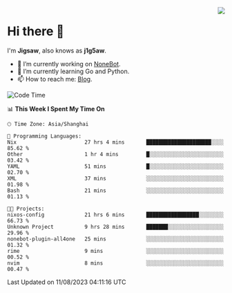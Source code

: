 <a href="#">
  <img align="right" src="https://github-readme-stats.vercel.app/api?username=j1g5awi&count_private=true&show_icons=true&title_color=80070B&text_color=B3B3B3&bg_color=212121&icon_color=80070B" />
</a>

# Hi there 👋

I'm **Jigsaw**, also knows as **j1g5aw**.

- 🔭 I’m currently working on [NoneBot](https://github.com/nonebot).
- 🌱 I’m currently learning Go and Python.
- 📫 How to reach me: [Blog](https://blog.maddestroyer.xyz/).

<!--START_SECTION:waka-->
![Code Time](http://img.shields.io/badge/Code%20Time-1%2C205%20hrs%2013%20mins-blue)

📊 **This Week I Spent My Time On** 

```text
🕑︎ Time Zone: Asia/Shanghai

💬 Programming Languages: 
Nix                      27 hrs 4 mins       █████████████████████░░░░   85.62 % 
Other                    1 hr 4 mins         █░░░░░░░░░░░░░░░░░░░░░░░░   03.42 % 
YAML                     51 mins             █░░░░░░░░░░░░░░░░░░░░░░░░   02.70 % 
XML                      37 mins             ░░░░░░░░░░░░░░░░░░░░░░░░░   01.98 % 
Bash                     21 mins             ░░░░░░░░░░░░░░░░░░░░░░░░░   01.13 % 

🐱‍💻 Projects: 
nixos-config             21 hrs 6 mins       █████████████████░░░░░░░░   66.73 % 
Unknown Project          9 hrs 28 mins       ███████░░░░░░░░░░░░░░░░░░   29.96 % 
nonebot-plugin-all4one   25 mins             ░░░░░░░░░░░░░░░░░░░░░░░░░   01.32 % 
rime                     9 mins              ░░░░░░░░░░░░░░░░░░░░░░░░░   00.52 % 
nvim                     8 mins              ░░░░░░░░░░░░░░░░░░░░░░░░░   00.47 % 
```


 Last Updated on 11/08/2023 04:11:16 UTC
<!--END_SECTION:waka-->
